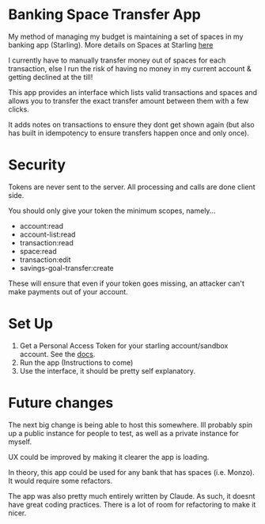 # Banking Space Transfer App

My method of managing my budget is maintaining a set of spaces in my banking app (Starling). 
More details on Spaces at Starling [here](https://www.starlingbank.com/features/spaces/)

I currently have to manually transfer money out of spaces for each transaction, else I run the risk of having 
no money in my current account & getting declined at the till!

This app provides an interface which lists valid transactions and spaces and allows you to transfer the exact transfer 
amount between them with a few clicks.

It adds notes on transactions to ensure they dont get shown again (but also has built in idempotency to ensure transfers happen once and only once).

# Security
Tokens are never sent to the server. All processing and calls are done client side.

You should only give your token the minimum scopes, namely...
- account:read
- account-list:read
- transaction:read
- space:read
- transaction:edit
- savings-goal-transfer:create

These will ensure that even if your token goes missing, an attacker can't make payments out of your account.

# Set Up

1) Get a Personal Access Token for your starling account/sandbox account. See the [docs](https://developer.starlingbank.com/).
2) Run the app (Instructions to come)
3) Use the interface, it should be pretty self explanatory.

# Future changes
The next big change is being able to host this somewhere. Ill probably spin up a public instance for people to test, as well
as a private instance for myself.

UX could be improved by making it clearer the app is loading. 

In theory, this app could be used for any bank that has spaces (i.e. Monzo). It would require some refactors.

The app was also pretty much entirely written by Claude. As such, it doesnt have great coding practices.
There is a lot of room for refactoring to make it nicer.